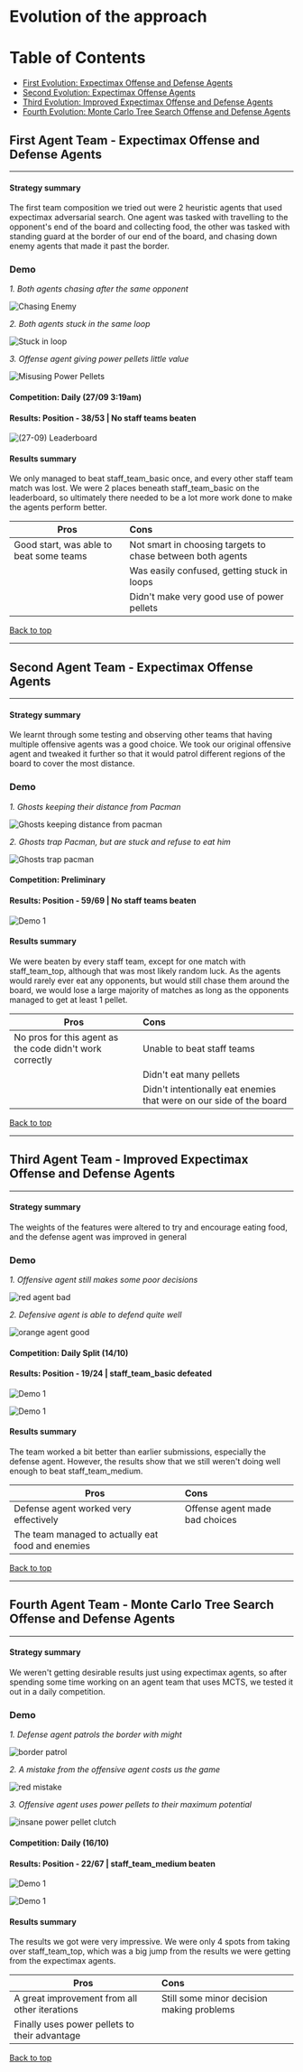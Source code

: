 # Evolution of the approach
# Table of Contents
- [First Evolution: Expectimax Offense and Defense Agents](#first-agent-team---Expectimax-Offense-and-Defense-Agents)
- [Second Evolution: Expectimax Offense Agents](#second-agent-team---Expectimax-Offense-Agents)
- [Third Evolution: Improved Expectimax Offense and Defense Agents](#third-agent-team---Improved-Expectimax-Offense-and-Defense-Agents)
- [Fourth Evolution: Monte Carlo Tree Search Offense and Defense Agents](#fourth-agent-team---Monte-Carlo-Tree-Search-Offense-and-Defense-Agents)

## First Agent Team - Expectimax Offense and Defense Agents
----
#### Strategy summary
The first team composition we tried out were 2 heuristic agents that used expectimax adversarial search. One agent was tasked with travelling to the opponent's end of the board and collecting food, the other was tasked with standing guard at the border of our end of the board, and chasing down enemy agents that made it past the border.

### Demo

*1. Both agents chasing after the same opponent*

![Chasing Enemy](images/27-09_chase_enemy.gif)

*2. Both agents stuck in the same loop*

![Stuck in loop](images/27-09_loop.gif) 

*3. Offense agent giving power pellets little value*

![Misusing Power Pellets](images/27-09_power.gif)

#### Competition: Daily (27/09 3:19am)
#### Results: Position - 38/53 | No staff teams beaten

![(27-09) Leaderboard](images/27-09_leaderboard.png)

#### Results summary
We only managed to beat staff_team_basic once, and every other staff team match was lost. We were 2 places beneath staff_team_basic on the leaderboard, so ultimately there needed to be a lot more work done to make the agents perform better.

| Pros | Cons |
|-----------------|:-------------|
| Good start, was able to beat some teams | Not smart in choosing targets to chase between both agents |
| | Was easily confused, getting stuck in loops |
| | Didn't make very good use of power pellets |

[Back to top](#table-of-contents)

----
## Second Agent Team - Expectimax Offense Agents
----
#### Strategy summary
We learnt through some testing and observing other teams that having multiple offensive agents was a good choice. We took our original offensive agent and tweaked it further so that it would patrol different regions of the board to cover the most distance.

### Demo

*1. Ghosts keeping their distance from Pacman*

![Ghosts keeping distance from pacman](images/prelim_ghost.gif)

*2. Ghosts trap Pacman, but are stuck and refuse to eat him*

![Ghosts trap pacman](images/prelim_stuck.gif)

#### Competition: Preliminary
#### Results: Position - 59/69 | No staff teams beaten

![Demo 1](images/prelim_leaderboard.png)

#### Results summary
We were beaten by every staff team, except for one match with staff_team_top, although that was most likely random luck. As the agents would rarely ever eat any opponents, but would still chase them around the board, we would lose a large majority of matches as long as the opponents managed to get at least 1 pellet.


| Pros | Cons |
|-----------------|:-------------|
| No pros for this agent as the code didn't work correctly | Unable to beat staff teams |
| | Didn't eat many pellets |
| | Didn't intentionally eat enemies that were on our side of the board |

[Back to top](#table-of-contents)

----
## Third Agent Team - Improved Expectimax Offense and Defense Agents
----
#### Strategy summary
The weights of the features were altered to try and encourage eating food, and the defense agent was improved in general

### Demo

*1. Offensive agent still makes some poor decisions*

![red agent bad](images/14-10_redagent_bad.gif)

*2. Defensive agent is able to defend quite well*

![orange agent good](images/14-10_orangeagent_good.gif)

#### Competition: Daily Split (14/10)
#### Results: Position - 19/24 | staff_team_basic defeated

![Demo 1](images/14-10_split_leaderboard.JPG)

![Demo 1](images/14-10_staff_chart.JPG)

#### Results summary
The team worked a bit better than earlier submissions, especially the defense agent. However, the results show that we still weren't doing well enough to beat staff_team_medium.

| Pros | Cons |
|-----------------|:-------------|
| Defense agent worked very effectively | Offense agent made bad choices |
| The team managed to actually eat food and enemies |  |

[Back to top](#table-of-contents)

----
## Fourth Agent Team - Monte Carlo Tree Search Offense and Defense Agents
----
#### Strategy summary
We weren't getting desirable results just using expectimax agents, so after spending some time working on an agent team that uses MCTS, we tested it out in a daily competition.

### Demo

*1. Defense agent patrols the border with might*

![border patrol](images/16-10_border_patrol.gif)

*2. A mistake from the offensive agent costs us the game*

![red mistake](images/16-10_redmistake.gif)

*3. Offensive agent uses power pellets to their maximum potential*

![insane power pellet clutch](images/16-10_power.gif)

#### Competition: Daily (16/10)
#### Results: Position - 22/67 | staff_team_medium beaten

![Demo 1](images/16-10_leaderboard.JPG)

![Demo 1](images/16-10_staff_chart.JPG)

#### Results summary
The results we got were very impressive. We were only 4 spots from taking over staff_team_top, which was a big jump from the results we were getting from the expectimax agents.

| Pros | Cons |
|-----------------|:-------------|
| A great improvement from all other iterations | Still some minor decision making problems |
| Finally uses power pellets to their advantage |  |

[Back to top](#table-of-contents)